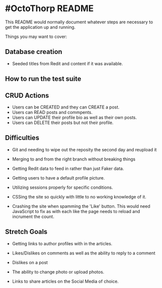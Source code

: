 # #OctoThorp README

This README would normally document whatever steps are necessary to get the
application up and running.

Things you may want to cover:

## Database creation

- Seeded titles from Redit and content if it was available.

## How to run the test suite


## CRUD Actions

- Users can be CREATED and they can CREATE a post.
- Users can READ posts and commpents.
- Users can UPDATE their profile bio as well as their own posts.
- Users can DELETE their posts but not their profile.

## Difficulties 

* Git and needing to wipe out the reposity the second day and reupload it

* Merging to and from the right branch without breaking things

* Getting Redit data to feed in rather than just Faker data.

* Getting users to have a default profile picture.

* Utilizing sessions properly for specific conditions.

* CSSing the site so quickly with little to no working knowledge of it.

* Crashing the site when spamming the 'Like' button. This would need JavaScript to fix as with each like the page needs to reload and incrument the count.

## Stretch Goals

* Getting links to author profiles with in the articles.

* Likes/Dislikes on comments as well as the ability to reply to a comment

* Dislikes on a post

* The ability to change photo or upload photos.

* Links to share articles on the Social Media of choice.
